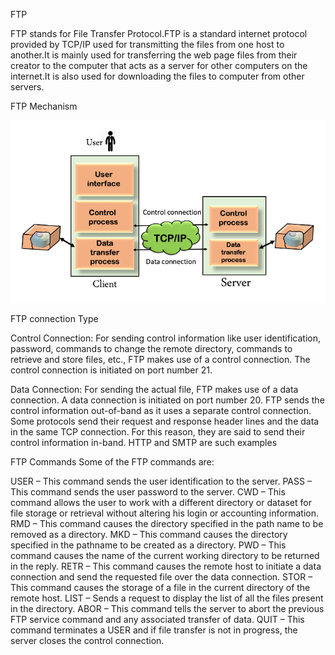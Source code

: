 FTP 

FTP stands for File Transfer Protocol.FTP is a standard internet protocol provided by TCP/IP used for transmitting the files from one host to another.It is mainly used for transferring the web page files from their creator to the computer that acts as a server for other computers on the internet.It is also used for downloading the files to computer from other servers.

FTP Mechanism

![Alt text](image.png)


FTP connection Type

Control Connection: 
        For sending control information like user identification, password, commands to change the remote directory, commands to retrieve and store files, etc., FTP makes use of a control connection. The control connection is initiated on port number 21. 

Data Connection: 
       For sending the actual file, FTP makes use of a data connection. A data connection is initiated on port number 20. 
FTP sends the control information out-of-band as it uses a separate control connection. Some protocols send their request and response header lines and the data in the same TCP connection. For this reason, they are said to send their control information in-band. HTTP and SMTP are such examples

FTP Commands
Some of the FTP commands are: 

USER – This command sends the user identification to the server.
PASS – This command sends the user password to the server. 
CWD – This command allows the user to work with a different directory or dataset for file storage or retrieval without altering his login or accounting information. 
RMD – This command causes the directory specified in the path name to be removed as a directory. 
MKD – This command causes the directory specified in the pathname to be created as a directory. 
PWD – This command causes the name of the current working directory to be returned in the reply. 
RETR – This command causes the remote host to initiate a data connection and send the requested file over the data connection. 
STOR – This command causes the storage of a file in the current directory of the remote host. 
LIST – Sends a request to display the list of all the files present in the directory. 
ABOR – This command tells the server to abort the previous FTP service command and any associated transfer of data. 
QUIT – This command terminates a USER and if file transfer is not in progress, the server closes the control connection.